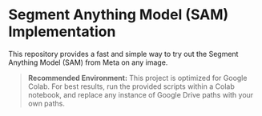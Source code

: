 # Segment Anything Model (SAM) Implementation
This repository provides a fast and simple way to try out the Segment Anything Model (SAM) from Meta on any image.
> **Recommended Environment:** This project is optimized for Google Colab. For best results, run the provided scripts within a Colab notebook, and replace any instance of Google Drive paths with your own paths.
